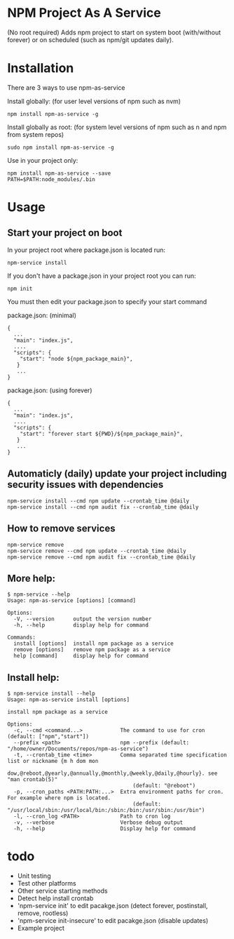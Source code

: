 # NPM Project As A Service
(No root required) Adds npm project to start on system boot (with/without forever) or on scheduled (such as npm/git updates daily). 

# Installation

There are 3 ways to use npm-as-service

Install globally: (for user level versions of npm such as nvm)
````
npm install npm-as-service -g
````

Install globally as root: (for system level versions of npm such as n and npm from system repos)
````
sudo npm install npm-as-service -g
````

Use in your project only:
````
npm install npm-as-service --save
PATH=$PATH:node_modules/.bin
````
# Usage

## Start your project on boot

In your project root where package.json is located run:
````
npm-service install
````

If you don't have a package.json in your project root you can run:
````
npm init
````

You must then edit your package.json to specify your start command

package.json: (minimal)
```
{
  ...
  "main": "index.js",
  ....
  "scripts": {
    "start": "node ${npm_package_main}",
   }
   ...
}
```

package.json:  (using forever)
```
{
  ...
  "main": "index.js",
  ....
  "scripts": {
    "start": "forever start ${PWD}/${npm_package_main}",
   }
   ...
}
```
## Automaticly (daily) update your project including security issues with dependencies
```
npm-service install --cmd npm update --crontab_time @daily
npm-service install --cmd npm audit fix --crontab_time @daily
```

## How to remove services
```
npm-service remove
npm-service remove --cmd npm update --crontab_time @daily
npm-service remove --cmd npm audit fix --crontab_time @daily
```

## More help:
```
$ npm-service --help
Usage: npm-as-service [options] [command]

Options:
  -V, --version      output the version number
  -h, --help         display help for command

Commands:
  install [options]  install npm package as a service
  remove [options]   remove npm package as a service
  help [command]     display help for command
```

## Install help:
```
$ npm-service install --help
Usage: npm-as-service install [options]

install npm package as a service

Options:
  -c, --cmd <command...>            The command to use for cron (default: ["npm","start"])
  --prefix <path>                   npm --prefix (default: "/home/owner/Documents/repos/npm-as-service")
  -t, --crontab_time <time>         Comma separated time specification list or nickname {m h dom mon 
                                        dow,@reboot,@yearly,@annually,@monthly,@weekly,@daily,@hourly}. see "man crontab(5)" 
                                        (default: "@reboot")
  -p, --cron_paths <PATH:PATH:...>  Extra environment paths for cron. For example where npm is located. 
                                        (default: "/usr/local/sbin:/usr/local/bin:/sbin:/bin:/usr/sbin:/usr/bin")
  -l, --cron_log <PATH>             Path to cron log
  -v, --verbose                     Verbose debug output
  -h, --help                        Display help for command
```


# todo
- Unit testing
- Test other platforms
- Other service starting methods
- Detect help install crontab
- 'npm-service init' to edit pacakge.json (detect forever, postinstall, remove, rootless)
- 'npm-service init-insecure' to edit pacakge.json (disable updates)
- Example project
